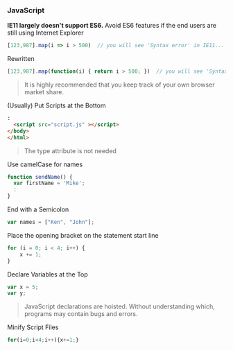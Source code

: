 ### JavaScript

**IE11 largely doesn't support ES6.**
Avoid ES6 features if the end users are still using Internet Explorer
``` javascript
[123,987].map(i => i > 500)  // you will see 'Syntax error' in IE11...
```
Rewritten
``` javascript
[123,987].map(function(i) { return i > 500; })  // you will see 'Syntax error' in IE11...
```

> It is highly recommended that you keep track of your own browser market share.


(Usually) Put Scripts at the Bottom
``` html
:
  <script src="script.js" ></script>
</body>
</html>
```
> The type attribute is not needed

Use camelCase for names
``` javascript
function sendName() {
  var firstName = 'Mike';
  :
}
```

End with a Semicolon
``` javascript
var names = ["Ken", "John"];
```

Place the opening bracket on the statement start line
``` javascript
for (i = 0; i < 4; i++) {
    x += 1;
}
```

Declare Variables at the Top
``` javascript
var x = 5;
var y;
```
> JavaScript declarations are hoisted. Without understanding which, programs may contain bugs and errors. 

Minify Script Files
``` javascript
for(i=0;i<4;i++){x+=1;}
```
